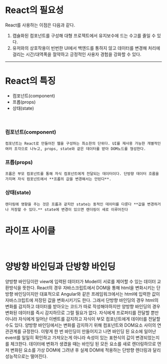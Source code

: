 # React의 필요성 

React를 사용하는 이점은 다음과 같다.

1. 캡슐화된 컴포넌트를 구성해 대형 프로젝트에서 유지보수에 드는 수고를 줄일 수 있다.
2. 유저와의 상호작용이 빈번한 UI에서 백엔드를 통하지 않고 데이터를 변경해 처리에 걸리는 시간/대역폭을 절약하고 긍정적인 사용자 경험을 강화할 수 있다.

---

# React의 특징

* 컴포넌트(component)
* 프롭(props)
* 상태(state)
<br>

### 컴포넌트(component)

    컴포넌트는 React로 만들어진 웹을 구성하는 최소한의 단위다. UI를 재사용 가능한 개별적인 여러 조각으로 나누고, props, state와 같은 데이터를 받아 DOM노드를 형성한다.
    

### 프롭(props)

    프롭은 부모 컴포넌트를 통해 자식 컴포넌트에게 전달되는 데이터이다. 단방향 데이터 흐름을 가지며 자식 컴포넌트에서 **프롭의 값을 변경해서는 안된다**.
     
### 상태(state)

    렌더링에 영향을 주는 것은 프롭과 같지만 state는 동적인 데이터를 다룬다 **값을 변경하거나 저장할 수 있다.** state에 변경이 있으면 렌더링이 새로 이루어진다


# 라이프 사이클

<br>

# 양방향 바인딩과 단방향 바인딩

  양방향 바인딩이란 view에 입력된 데이터가 Model이 서로를 제어할 수 있는 데이터 교환방식을 뜻한다. React의 경우 자바스크립트에서 DOM을 통해 html을 변화시키는 단방향 바인딩이지만 대표적으로 Angular와 같은 프레임워크에서는 html에 입력한 값이 자바스크립트에 저장된 값을 변화시키기도 한다.
  그래서 단방향 바인딩의 경우 html의 변화를 감지하고 데이터를 받아오는 코드가 따로 작성해야하지만 양방향 바인딩의 경우 변화된 데이터를 즉시 감지하므로 그럴 필요가 없다.  자식에게 프로퍼티를 전달할 뿐만 아니라 자식에게 일어난 이벤트를 감지하고 자식이 부모 컴포넌트에게 데이터를 전달할 수도 있다.
  양방향 바인딩에서는 변화를 감지하기 위해 컴포넌트와 DOM요소 사이의 연관관계를 규정한다. 이렇게 한 번 바인딩이 만들어지고 나면 바인딩 된 요소에 일어난 event를 일일히 확인하고 가져오는게 아니라 속성이 있는 표현식의 값이 변경되었는지를 체크한다. 데이터에 변화가 생겼을 때는 바인딩 된 모든 요소를 새로 렌더링하므로 먼저 변화된 요소를 가상 DOM에 그려낸 후 실제 DOM에 적용하는 단방향 렌더링과 달리 성능적으로는 떨어진다.

